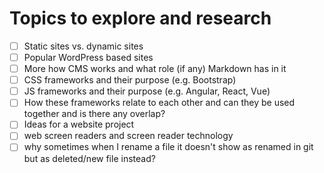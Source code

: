 # Topics to explore and research

- [ ] Static sites vs. dynamic sites
- [ ] Popular WordPress based sites
- [ ] More how CMS works and what role (if any) Markdown has in it
- [ ] CSS frameworks and their purpose (e.g. Bootstrap)
- [ ] JS frameworks and their purpose (e.g. Angular, React, Vue)
- [ ] How these frameworks relate to each other and can they be used together and is there any overlap?
- [ ] Ideas for a website project
- [ ] web screen readers and screen reader technology
- [ ] why sometimes when I rename a file it doesn't show as renamed  in git but as deleted/new file instead?